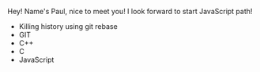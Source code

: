 Hey! Name's Paul, nice to meet you! I look forward to start JavaScript path!
* Killing history using git rebase
* GIT
* C++
* C
* JavaScript


